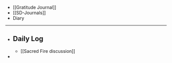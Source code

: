 - [[Gratitude Journal]]
- [[SD-Journals]]
- Diary
- ---
- ## Daily Log
	- [[Sacred Fire discussion]]
-